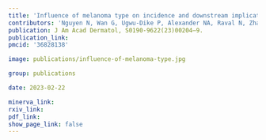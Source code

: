 ```yaml
---
title: 'Influence of melanoma type on incidence and downstream implications of cutaneous immune-related adverse events in the setting of immune checkpoint inhibitor therapy.'
contributors: 'Nguyen N, Wan G, Ugwu-Dike P, Alexander NA, Raval N, Zhang S, Jairath R, Phillipps J, Leung B, Roster K, Seo J, Lu C, Tang K, Choi MS, DeSimone MS, Theodosakis N, Amadife M, Cox N, Le TK, Liu F, Chen W, Bai X, Boland G, Liu D, Hurlbert MS, LeBoeuf N, Reynolds KL, Yu K-H, Tsao H, Asgari M, Gusev A, Kwatra SG, Semenov YR.'
publication: J Am Acad Dermatol, S0190-9622(23)00204–9. 
publication_link: 
pmcid: '36828138'

image: publications/influence-of-melanoma-type.jpg

group: publications

date: 2023-02-22

minerva_link:
rxiv_link:
pdf_link:
show_page_link: false
---
```

